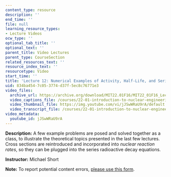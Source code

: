 ```yaml
---
content_type: resource
description: ''
end_time: ''
file: null
learning_resource_types:
- Lecture Videos
ocw_type: ''
optional_tab_title: ''
optional_text: ''
parent_title: Video Lectures
parent_type: CourseSection
related_resources_text: ''
resource_index_text: ''
resourcetype: Video
start_time: ''
title: 'Lecture 12: Numerical Examples of Activity, Half-Life, and Series Decay'
uid: 834ba454-7c05-3774-d37f-5ec8c76771e3
video_files:
  archive_url: https://archive.org/download/MIT22.01F16/MIT22_01F16_Lec12_300k.mp4
  video_captions_file: /courses/22-01-introduction-to-nuclear-engineering-and-ionizing-radiation-fall-2016/9b1b5d4dfcf0596eaa3edb67e0b369a7_jJSwWRaU9rA.vtt
  video_thumbnail_file: https://img.youtube.com/vi/jJSwWRaU9rA/default.jpg
  video_transcript_file: /courses/22-01-introduction-to-nuclear-engineering-and-ionizing-radiation-fall-2016/2da7c9c9a52901c5b04423aed43280d1_jJSwWRaU9rA.pdf
video_metadata:
  youtube_id: jJSwWRaU9rA
---
```


**Description:** A few example problems are posed and solved together as a class, to illustrate the theoretical topics presented in the last few lectures. Cross sections are reintroduced and incorporated into _nuclear reaction rates_, so they can be plugged into the series radioactive decay equations. 

**Instructor:** Michael Short

**Note:** To report potential content errors, [please use this form](https://forms.gle/8B2zcUvfCtgJdTdE7).



